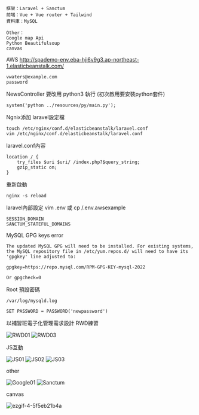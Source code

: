 
    框架：Laravel + Sanctum 
	前端：Vue + Vue router + Tailwind
	資料庫：MySQL

	Other：
	Google map Api
	Python Beautifulsoup
    canvas

AWS
http://spademo-env.eba-hji6v9g3.ap-northeast-1.elasticbeanstalk.com/

    vwaters@example.com
    password

NewsController 要改用 python3 執行 (初次啟用要安裝python套件)

    system('python ../resources/py/main.py');

Ngnix添加 laravel設定檔

    touch /etc/nginx/conf.d/elasticbeanstalk/laravel.conf
    vim /etc/nginx/conf.d/elasticbeanstalk/laravel.conf
laravel.conf內容

    location / {
    	try_files $uri $uri/ /index.php?$query_string;
    	gzip_static on;
    }
重新啟動

    nginx -s reload

laravel內部設定 vim .env 或 cp /.env.awsexample

    SESSION_DOMAIN
    SANCTUM_STATEFUL_DOMAINS


MySQL
GPG keys error

    The updated MySQL GPG will need to be installed. For existing systems, the MySQL repository file in /etc/yum.repos.d/ will need to have its 'gpgkey' line adjusted to:

    gpgkey=https://repo.mysql.com/RPM-GPG-KEY-mysql-2022

    Or gpgcheck=0

Root 預設密碼
    
    /var/log/mysqld.log

    SET PASSWORD = PASSWORD('newpassword')

以補習班電子化管理需求設計
RWD練習

![RWD01](https://user-images.githubusercontent.com/71909860/153897173-4e03033b-cb2f-49bf-830c-923cd8dd9cda.gif)
![RWD03](https://user-images.githubusercontent.com/71909860/153897899-f791c22f-ca76-4fb4-8ac9-1a60939ddc4a.gif)

JS互動

![JS01](https://user-images.githubusercontent.com/71909860/153900602-d6cace6c-7a90-4ff5-b036-2cd9a4e016a7.gif)
![JS02](https://user-images.githubusercontent.com/71909860/153900609-27566e79-6731-41d9-9b0e-236a9e0ba90e.gif)
![JS03](https://user-images.githubusercontent.com/71909860/153900607-df9ecd9d-cdf5-4478-ad8c-efb05bec1643.gif)

other

![Google01](https://user-images.githubusercontent.com/71909860/153901271-21919f14-a1c0-4bc6-919a-305227e51ea3.gif)
![Sanctum](https://user-images.githubusercontent.com/71909860/153901275-6529cd43-b68b-4b63-9404-9bb6d37379a3.gif)

canvas

![ezgif-4-5f5eb21b4a](https://user-images.githubusercontent.com/71909860/156612645-2a6d909a-df32-420d-9744-5b38ebe477e8.gif)
